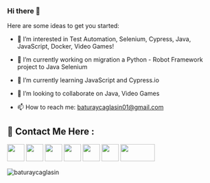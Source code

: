 ### Hi there 👋

Here are some ideas to get you started:

- 🤖 I’m interested in Test Automation, Selenium, Cypress, Java, JavaScript, Docker, Video Games!

- 🔭 I’m currently working on migration a Python - Robot Framework project to Java Selenium

- 🌱 I’m currently learning JavaScript and Cypress.io

- 👾 I’m looking to collaborate on Java, Video Games

- 📫 How to reach me: baturaycaglasin01@gmail.com


## 📱 Contact Me Here :
<a href="mailto:baturaycaglasin01@gmail.com"><img src="https://www.freepnglogos.com/uploads/email-png/blue-email-box-circle-png-transparent-icon-2.png" width="40" height="40"></a>
<a href="https://discord.com/users//"><img src="https://www.freepnglogos.com/uploads/discord-logo-png/concours-discord-cartes-voeux-fortnite-france-6.png" width="40" height="40"></a>
<a href="https://join.skype.com/invite/"><img src="https://cdn-icons-png.flaticon.com/128/1384/1384058.png" width="40" height="40"></a>
<a href="https://github.com/BaturayCaglasin"><img src="https://github.githubassets.com/images/modules/logos_page/GitHub-Mark.png" width="40" height="40"></a>
<a href="https://stackoverflow.com/users/11774987/soundwave"><img src="https://cdn-icons-png.flaticon.com/128/2111/2111628.png" height="40"></a>
<a href="https://open.spotify.com/user/28d30aee8ed94d24"><img src="https://cdn2.iconfinder.com/data/icons/social-icons-33/128/Spotify-128.png" width="40" height="40"></a>
<a href="https://discord.com/invite/"><img src="https://codelog.network/wp-content/uploads/2020/08/JoinDiscord-768x432.png" width="80" height="40"></a>



<p><img align="center" src="https://github-readme-stats.vercel.app/api/top-langs?username=baturaycaglasin&show_icons=true&locale=en&layout=compact" alt="baturaycaglasin" /></p>
